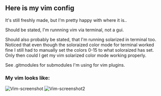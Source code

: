 ## Here is my vim config

It's still freshly made, but I'm pretty happy with where it is..

Should be stated, I'm runnning vim via terminal, not a gui.

Should also probably be stated, that I'm running solarized in terminal too. Noticed that even though the soloraized color mode for terminal worked fine I still had to manually set the colors 0-15 to what soloraized has set. Only then could I get my vim solarized color mode working properly.

See .gitmodules for submodules I'm using for vim plugins.

### My vim looks like:

![Vim-screenshot](http://f.cl.ly/items/0D180K0U220c3u1T0Y0S/Screen%20Shot%202013-01-29%20at%203.43.47%20PM.png)
![Vim-screenshot2](http://f.cl.ly/items/3v2k2H3u0x1i3S0J2g1z/Screen%20Shot%202013-01-29%20at%203.41.45%20PM.png)
